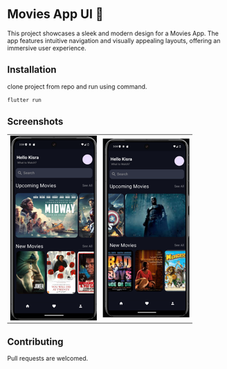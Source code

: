 # Movies App UI 🎥

This project showcases a sleek and modern design for a Movies App. The app features intuitive navigation and visually appealing layouts, offering an immersive user experience.

## Installation

clone project from repo and run using command.

```bash
flutter run
```


## Screenshots
<table>

<tr>
    <td> <img src="https://github.com/kisra-7/movies-app-ui/blob/69a1c877be387672c26e37b463e3657299471293/Screenshot%202025-01-10%20030411.png" width="200" /></td>
    <td><img src="https://github.com/kisra-7/movies-app-ui/blob/69a1c877be387672c26e37b463e3657299471293/Screenshot%202025-01-10%20030452.png" width="200" /></td>
    </tr>




</table>

## Contributing
Pull requests are welcomed.
